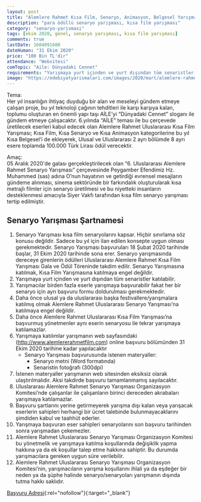 ```yaml
---
layout: post
title: "Alemlere Rahmet Kısa Film, Senaryo, Animasyon, Belgesel Yarışması"
description: "para ödüllü senaryo yarışması, kısa film yarışması"
category: "senaryo-yarismasi"
tags: [ekim 2020, genel, senaryo yarışması, kısa film yarışması]
comments: true
lastDate: 1604091600    
dateHuman: "31 Ekim 2020"
price: "100 Bin TL'dir"
attendance: "Websitesi"
comTopic: "Aile: Dünyadaki Cennet"
requirements: "Yarışmaya yurt içinden ve yurt dışından tüm senaristler katılabilir."
image: "https://edebiyatyarismalari.com/images/2020/mart/alemlere-rahmet-kisa-film-senaryo-belgesel-animasyon-yarismasi.jpg"
---
```


Tema:  
Her yıl insanlığın ihtiyaç duyduğu bir alan ve meseleyi gündem etmeye çalışan proje, bu yıl teknoloji çağının tehditleri ile karşı karşıya kalan, toplumu oluşturan en önemli yapı taşı AİLE’yi “Dünyadaki Cennet” sloganı ile gündem etmeye çalışacaktır.
6.yılında “AİLE” teması ile bu çerçevede üretilecek eserleri kabul edecek olan Alemlere Rahmet Uluslararası Kısa Film Yarışması; Kısa Film, Kısa Senaryo ve Kısa Animasyon kategorilerine bu yıl Kısa Belgesel’i de ekleyerek, Ulusal ve Uluslararası 2 ayrı bölümde 8 ayrı esere toplamda 100.000 Türk Lirası ödül verecektir.  

Amaç:  
05 Aralık 2020'de galası gerçekleştirilecek olan “6. Uluslararası Alemlere Rahmet Senaryo Yarışması” çerçevesinde Peygamber Efendimiz Hz. Muhammed (sas) adına O’nun hayatının ve getirdiği evrensel mesajların gündeme alınması, sinema sektöründe bir farkındalık oluşturularak kısa metrajlı filmler için senaryo üretilmesi ve bu niyetteki insanların desteklenmesi amacıyla Siyer Vakfı tarafından kısa film senaryo yarışması tertip edilmiştir.  

## Senaryo Yarışması Şartnamesi
1. Senaryo Yarışması kısa film senaryolarını kapsar. Hiçbir sınırlama söz konusu değildir. Sadece bu yıl için ilan edilen konsepte uygun olması gerekmektedir. Senaryo Yarışması başvuruları 18 Şubat 2020 tarihinde başlar, 31 Ekim 2020 tarihinde sona erer. Senaryo yarışmasında dereceye girenlerin ödülleri Uluslararası Alemlere Rahmet Kısa Film Yarışması Gala ve Ödül Töreninde takdim edilir. Senaryo Yarışmasına katılmak, Kısa Film Yarışmasına katılmaya engel değildir.
2. Yarışmaya yurt içinden ve yurt dışından tüm senaristler katılabilir.
3. Yarışmacılar birden fazla eserle yarışmaya başvurabilir fakat her bir senaryo için ayrı başvuru formu doldurulması gerekmektedir.
4. Daha önce ulusal ya da uluslararası başka festivallere/yarışmalara katılmış olmak Alemlere Rahmet Uluslararası Senaryo Yarışması’na katılmaya engel değildir.
5. Daha önce Alemlere Rahmet Uluslararası Kısa Film Yarışması’na başvurmuş yönetmenler aynı eserin senaryosu ile tekrar yarışmaya katılamazlar.
6. Yarışmaya katılımlar yarışmanın web sayfasındaki (http://www.alemlererahmetfilm.com) online başvuru bölümünden 31 Ekim 2020 tarihine kadar yapılacaktır
    - Senaryo Yarışması başvurusunda istenen materyaller:  
        - Senaryo metni (Word formatında)
        - Senaristin fotoğrafı (300dpi)
7. İstenen materyaller yarışmanın web sitesinden eksiksiz olarak ulaştırılmalıdır. Aksi takdirde başvuru tamamlanmamış sayılacaktır.
8. Uluslararası Alemlere Rahmet Senaryo Yarışması Organizasyon Komitesi’nde çalışanlar ile çalışanların birinci dereceden akrabaları yarışmaya katılamazlar.
9. Başvuru şartlarını yerine getirmeyerek yarışma dışı kalan veya yarışacak eserlerin sahipleri herhangi bir ücret talebinde bulunmayacaklarını şimdiden kabul ve taahhüt ederler.
10. Yarışmaya başvuran eser sahipleri senaryolarını son başvuru tarihinden sonra yarışmadan çekemezler.
11. Alemlere Rahmet Uluslararası Senaryo Yarışması Organizasyon Komitesi bu yönetmelik ve yarışmaya katılma koşullarında değişiklik yapma hakkına ya da ek koşullar talep etme hakkına sahiptir. Bu durumda yarışmacılara gereken uygun süre verilebilir.
12. Alemlere Rahmet Uluslararası Senaryo Yarışması Organizasyon Komitesi’nin, yarışmacıların yarışma koşullarını ihlali ya da eşdeğer bir neden ya da şüphe halinde senaryo/senaryoları yarışmanın dışında tutma hakkı saklıdır.

[Başvuru Adresi](http://www.alemlererahmetfilm.com/basvuru/?ref=edebiyatyarismalari.com){:rel="nofollow"}{:target="_blank"}
